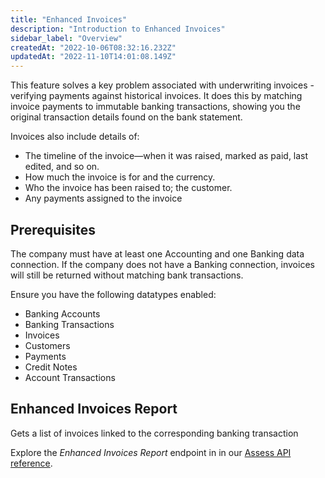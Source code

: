 ```yaml
---
title: "Enhanced Invoices"
description: "Introduction to Enhanced Invoices"
sidebar_label: "Overview"
createdAt: "2022-10-06T08:32:16.232Z"
updatedAt: "2022-11-10T14:01:08.149Z"
---
```


This feature solves a key problem associated with underwriting invoices - verifying payments against historical invoices. It does this by matching invoice payments to immutable banking transactions, showing you the original transaction details found on the bank statement.

Invoices also include details of:
- The timeline of the invoice—when it was raised, marked as paid, last edited, and so on.
- How much the invoice is for and the currency.
- Who the invoice has been raised to; the customer.
- Any payments assigned to the invoice

## Prerequisites

The company must have at least one Accounting and one Banking data connection. If the company does not have a Banking connection, invoices will still be returned without matching bank transactions.

Ensure you have the following datatypes enabled:
- Banking Accounts
- Banking Transactions
- Invoices
- Customers
- Payments
- Credit Notes
- Account Transactions

## Enhanced Invoices Report

Gets a list of invoices linked to the corresponding banking transaction

Explore the _Enhanced Invoices Report_ endpoint in in our [Assess API reference](/assess-api#/operations/get-enhanced-invoices-report).
